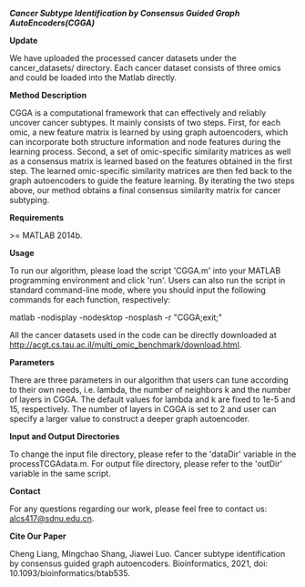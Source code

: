***Cancer Subtype Identification by Consensus Guided Graph AutoEncoders(CGGA)***

**Update**

We have uploaded the processed cancer datasets under the cancer_datasets/ directory. Each cancer dataset consists of three omics and could be loaded into the Matlab directly.

**Method Description**

CGGA is a computational framework that can effectively and reliably uncover cancer subtypes. It mainly consists of two steps. First, for each omic, a new feature matrix is learned by using graph autoencoders, which can incorporate both structure information and node features during the learning process. Second, a set of omic-specific similarity matrices as well as a consensus matrix is learned based on the features obtained in the first step. The learned omic-specific similarity matrices are then fed back to the graph autoencoders to guide the feature learning. By iterating the two steps above, our method obtains a final consensus similarity matrix for cancer subtyping. 

**Requirements**

\>= MATLAB 2014b. 

**Usage**

To run our algorithm, please load the script 'CGGA.m' into your MATLAB programming environment and click 'run'. Users can also run the script in standard command-line mode, where you should input the following commands for each function, respectively:

matlab -nodisplay -nodesktop -nosplash -r "CGGA;exit;"

All the cancer datasets used in the code can be directly downloaded at http://acgt.cs.tau.ac.il/multi_omic_benchmark/download.html.

**Parameters**

There are three parameters in our algorithm that users can tune according to their own needs, i.e. lambda, the number of neighbors k and the number of layers in CGGA. The default values for lambda and k are fixed to 1e-5 and 15, respectively. The number of layers in CGGA is set to 2 and user can specify a larger value to construct a deeper graph autoencoder.

**Input and Output Directories**

To change the input file directory, please refer to the 'dataDir' variable in the processTCGAdata.m. For output file directory, please refer to the 'outDir' variable in the same script.

**Contact**

For any questions regarding our work, please feel free to contact us: alcs417@sdnu.edu.cn.

**Cite Our Paper**

Cheng Liang, Mingchao Shang, Jiawei Luo. Cancer subtype identification by consensus guided graph autoencoders. Bioinformatics, 2021, doi: 10.1093/bioinformatics/btab535.

